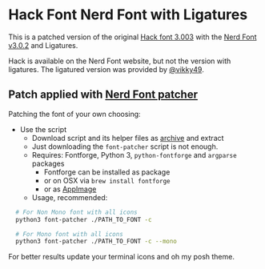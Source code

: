 # Hack Font Nerd Font with Ligatures

This is a patched version of the original [Hack font 3.003](https://github.com/source-foundry/Hack) with the [Nerd Font v3.0.2](https://www.nerdfonts.com/) and Ligatures.

Hack is available on the Nerd Font website, but not the version with ligatures. The ligatured version was provided by [@vikky49](https://github.com/vikky49/patchedFonts-Ligatures).

## Patch applied with [Nerd Font patcher](https://github.com/ryanoasis/nerd-fonts#font-patcher)

Patching the font of your own choosing:

- Use the script
  - Download script and its helper files as [archive](https://github.com/ryanoasis/nerd-fonts/releases/latest/download/FontPatcher.zip) and extract
  - Just downloading the `font-patcher` script is not enough.
  - Requires: Fontforge, Python 3, `python-fontforge` and `argparse` packages
    - Fontforge can be installed as package
    - or on OSX via `brew install fontforge`
    - or as [AppImage](https://github.com/fontforge/fontforge/releases)
  - Usage, recommended:

```bash
  # For Non Mono font with all icons
  python3 font-patcher ./PATH_TO_FONT -c

  # For Mono font with all icons
  python3 font-patcher ./PATH_TO_FONT -c --mono
```

For better results update your terminal icons and oh my posh theme.
